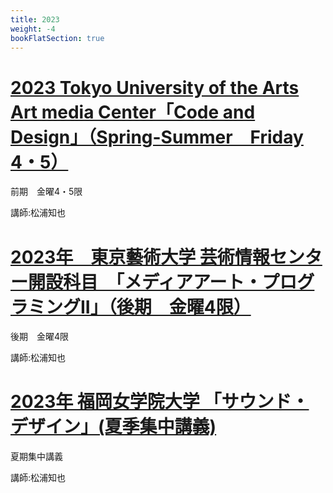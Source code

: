 ```yaml
---
title: 2023
weight: -4
bookFlatSection: true
---
```



# [2023 Tokyo University of the Arts Art media Center「Code and Design」（Spring-Summer　Friday 4・5）](code-design)

前期　金曜4・5限

講師:松浦知也

# [2023年　東京藝術大学 芸術情報センター開設科目　「メディアアート・プログラミングII」（後期　金曜4限）](mediaart-programming2)

後期　金曜4限

講師:松浦知也


# [2023年 福岡女学院大学 「サウンド・デザイン」(夏季集中講義)](fukujo-sounddesign)

夏期集中講義

講師:松浦知也

